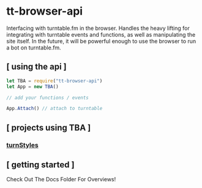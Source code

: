 # tt-browser-api
Interfacing with turntable.fm in the browser. Handles the heavy lifting for integrating with turntable events and functions, as well as manipulating the site itself. In the future, it will be powerful enough to use the browser to run a bot on turntable.fm. 

## [ using the api ]
```js
let TBA = require("tt-browser-api")
let App = new TBA()

// add your functions / events 

App.Attach() // attach to turntable
````

## [ projects using TBA ]

### [turnStyles](https://github.com/pixelcrisis/turnstyles)

## [ getting started ]

Check Out The Docs Folder For Overviews!